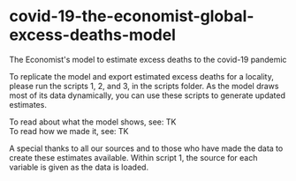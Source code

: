 # covid-19-the-economist-global-excess-deaths-model
The Economist's model to estimate excess deaths to the covid-19 pandemic

  
  
To replicate the model and export estimated excess deaths for a locality, please run the scripts 1, 2, and 3, in the scripts folder. As the model draws most of its data dynamically, you can use these scripts to generate updated estimates.
  

  
To read about what the model shows, see: TK   
To read how we made it, see: TK   

  
A special thanks to all our sources and to those who have made the data to create these estimates available. Within script 1, the source for each variable is given as the data is loaded. 

